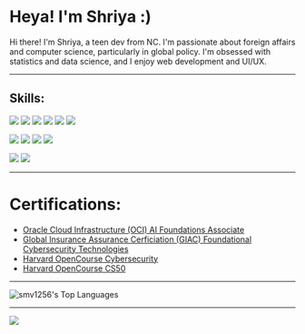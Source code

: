 # Heya! I'm Shriya :)

Hi there! I'm Shriya, a teen dev from NC. I'm passionate about foreign affairs and computer science, particularly in global policy. I'm obsessed with statistics and data science, and I enjoy web development and UI/UX.

---

## Skills:

![](https://img.shields.io/badge/node.js-6DA55F?style=for-the-badge&logo=node.js&logoColor=white)
![](https://shields.io/badge/TypeScript-3178C6?style=for-the-badge&logo=typescript&logoColor=white)
![](https://img.shields.io/badge/JavaScript-323330?style=for-the-badge&logo=javascript&logoColor=white)
![](https://img.shields.io/badge/Python-FFD43B?style=for-the-badge&logo=python&logoColor=white)
![](https://img.shields.io/badge/CSS3-1572B6?style=for-the-badge&logo=css3&logoColor=white)
![](https://img.shields.io/badge/HTML5-E34F26?style=for-the-badge&logo=html5&logoColor=white)

![](https://img.shields.io/badge/Next-black?style=for-the-badge&logo=next.js&logoColor=white)
![](https://img.shields.io/badge/p5%20js-ED225D?style=for-the-badge&logo=p5dotjs&logoColor=white)
![](https://img.shields.io/badge/react-%2320232a.svg?style=for-the-badge&logo=react&logoColor=white)
![](https://img.shields.io/badge/tailwindcss-%2338B2AC.svg?style=for-the-badge&logo=tailwind-css&logoColor=white)

![](https://img.shields.io/badge/Canva-%2300C4CC.svg?style=for-the-badge&logo=Canva&logoColor=white)
![](https://img.shields.io/badge/figma-%23F24E1E.svg?style=for-the-badge&logo=figma&logoColor=white)

---

# Certifications:

- [Oracle Cloud Infrastructure (OCI) AI Foundations Associate](https://catalog-education.oracle.com/ords/certview/sharebadge?id=849981F313DAD0DC5C90A6BAF68A789F4B029FAEDE5ED860D1D005F52B2DC2D7)
- [Global Insurance Assurance Cerficiation (GIAC) Foundational Cybersecurity Technologies](https://www.credly.com/badges/f3f02851-ad1f-433c-8dc1-33fc3e8164f8)
- [Harvard OpenCourse Cybersecurity](https://certificates.cs50.io/2f3a26f7-885b-4c05-b987-a9f121618271.pdf?size=letter)
- [Harvard OpenCourse CS50](https://certificates.cs50.io/f20b227c-2e58-4e3f-a32f-0cc17af6e02e.pdf?size=letter)

---

![smv1256's Top Languages](https://github-readme-stats.vercel.app/api/top-langs/?username=smv1256&theme=prussian&show_icons=true&hide_border=true&layout=compact)

---

![](https://komarev.com/ghpvc/?username=smv1256&color=blue&label=Profile+Visits)
